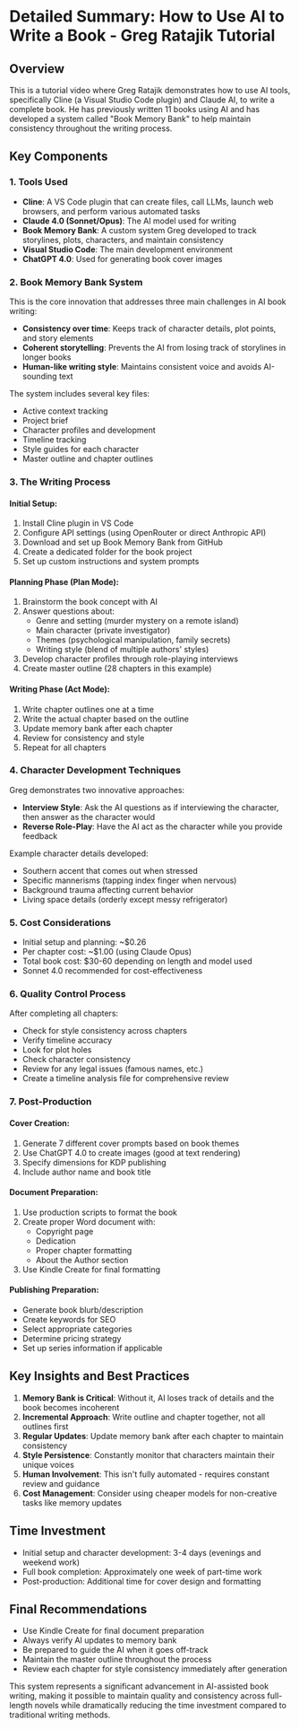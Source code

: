 # Detailed Summary: How to Use AI to Write a Book - Greg Ratajik Tutorial

## Overview
This is a tutorial video where Greg Ratajik demonstrates how to use AI tools, specifically Cline (a Visual Studio Code plugin) and Claude AI, to write a complete book. He has previously written 11 books using AI and has developed a system called "Book Memory Bank" to help maintain consistency throughout the writing process.

## Key Components

### 1. **Tools Used**
- **Cline**: A VS Code plugin that can create files, call LLMs, launch web browsers, and perform various automated tasks
- **Claude 4.0 (Sonnet/Opus)**: The AI model used for writing
- **Book Memory Bank**: A custom system Greg developed to track storylines, plots, characters, and maintain consistency
- **Visual Studio Code**: The main development environment
- **ChatGPT 4.0**: Used for generating book cover images

### 2. **Book Memory Bank System**
This is the core innovation that addresses three main challenges in AI book writing:
- **Consistency over time**: Keeps track of character details, plot points, and story elements
- **Coherent storytelling**: Prevents the AI from losing track of storylines in longer books
- **Human-like writing style**: Maintains consistent voice and avoids AI-sounding text

The system includes several key files:
- Active context tracking
- Project brief
- Character profiles and development
- Timeline tracking
- Style guides for each character
- Master outline and chapter outlines

### 3. **The Writing Process**

#### Initial Setup:
1. Install Cline plugin in VS Code
2. Configure API settings (using OpenRouter or direct Anthropic API)
3. Download and set up Book Memory Bank from GitHub
4. Create a dedicated folder for the book project
5. Set up custom instructions and system prompts

#### Planning Phase (Plan Mode):
1. Brainstorm the book concept with AI
2. Answer questions about:
   - Genre and setting (murder mystery on a remote island)
   - Main character (private investigator)
   - Themes (psychological manipulation, family secrets)
   - Writing style (blend of multiple authors' styles)
3. Develop character profiles through role-playing interviews
4. Create master outline (28 chapters in this example)

#### Writing Phase (Act Mode):
1. Write chapter outlines one at a time
2. Write the actual chapter based on the outline
3. Update memory bank after each chapter
4. Review for consistency and style
5. Repeat for all chapters

### 4. **Character Development Techniques**
Greg demonstrates two innovative approaches:
- **Interview Style**: Ask the AI questions as if interviewing the character, then answer as the character would
- **Reverse Role-Play**: Have the AI act as the character while you provide feedback

Example character details developed:
- Southern accent that comes out when stressed
- Specific mannerisms (tapping index finger when nervous)
- Background trauma affecting current behavior
- Living space details (orderly except messy refrigerator)

### 5. **Cost Considerations**
- Initial setup and planning: ~$0.26
- Per chapter cost: ~$1.00 (using Claude Opus)
- Total book cost: $30-60 depending on length and model used
- Sonnet 4.0 recommended for cost-effectiveness

### 6. **Quality Control Process**
After completing all chapters:
- Check for style consistency across chapters
- Verify timeline accuracy
- Look for plot holes
- Check character consistency
- Review for any legal issues (famous names, etc.)
- Create a timeline analysis file for comprehensive review

### 7. **Post-Production**

#### Cover Creation:
1. Generate 7 different cover prompts based on book themes
2. Use ChatGPT 4.0 to create images (good at text rendering)
3. Specify dimensions for KDP publishing
4. Include author name and book title

#### Document Preparation:
1. Use production scripts to format the book
2. Create proper Word document with:
   - Copyright page
   - Dedication
   - Proper chapter formatting
   - About the Author section
3. Use Kindle Create for final formatting

#### Publishing Preparation:
- Generate book blurb/description
- Create keywords for SEO
- Select appropriate categories
- Determine pricing strategy
- Set up series information if applicable

## Key Insights and Best Practices

1. **Memory Bank is Critical**: Without it, AI loses track of details and the book becomes incoherent
2. **Incremental Approach**: Write outline and chapter together, not all outlines first
3. **Regular Updates**: Update memory bank after each chapter to maintain consistency
4. **Style Persistence**: Constantly monitor that characters maintain their unique voices
5. **Human Involvement**: This isn't fully automated - requires constant review and guidance
6. **Cost Management**: Consider using cheaper models for non-creative tasks like memory updates

## Time Investment
- Initial setup and character development: 3-4 days (evenings and weekend work)
- Full book completion: Approximately one week of part-time work
- Post-production: Additional time for cover design and formatting

## Final Recommendations
- Use Kindle Create for final document preparation
- Always verify AI updates to memory bank
- Be prepared to guide the AI when it goes off-track
- Maintain the master outline throughout the process
- Review each chapter for style consistency immediately after generation

This system represents a significant advancement in AI-assisted book writing, making it possible to maintain quality and consistency across full-length novels while dramatically reducing the time investment compared to traditional writing methods.

